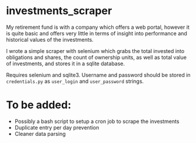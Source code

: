# investments_scraper

My retirement fund is with a company which offers a web portal, however it is quite basic and offers very little in terms of insight into performance and historical values of the investments.

I wrote a simple scraper with selenium which grabs the total invested into obligations and shares, the count of ownership units, as well as total value of investments, and stores it in a sqlite database. 

Requires selenium and sqlite3. Username and password should be stored in `credentials.py` as `user_login` and `user_password` strings.

# To be added:

* Possibly a bash script to setup a cron job to scrape the investments
* Duplicate entry per day prevention
* Cleaner data parsing
